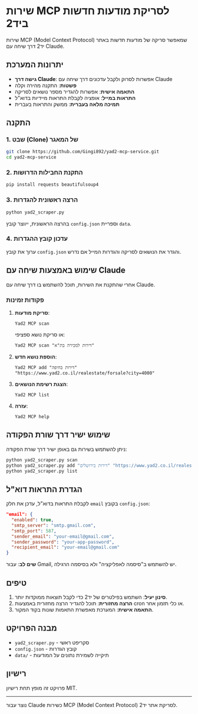 # שירות MCP לסריקת מודעות חדשות ביד2

שירות MCP (Model Context Protocol) שמאפשר סריקה של מודעות חדשות באתר יד2 דרך שיחה עם Claude.

## יתרונות המערכת

- **גישה דרך Claude**: אפשרות לסרוק ולקבל עדכונים דרך שיחה עם Claude
- **פשטות**: התקנה מהירה וקלה
- **התאמה אישית**: אפשרות להגדיר מספר נושאים לסריקה
- **התראות במייל**: אופציה לקבלת התראות מיידיות בדוא"ל
- **תמיכה מלאה בעברית**: ממשק והתראות בעברית

## התקנה

### 1. שבט (Clone) של המאגר
```bash
git clone https://github.com/Gingi892/yad2-mcp-service.git
cd yad2-mcp-service
```

### 2. התקנת החבילות הדרושות
```bash
pip install requests beautifulsoup4
```

### 3. הרצה ראשונית להגדרות
```bash
python yad2_scraper.py
```
בהרצה הראשונית, ייווצר קובץ `config.json` וספריית `data`.

### 4. עדכון קובץ ההגדרות
ערוך את קובץ `config.json` והגדר את הנושאים לסריקה והגדרות המייל אם נדרש.

## שימוש באמצעות שיחה עם Claude

אחרי שהתקנת את השירות, תוכל להשתמש בו דרך שיחה עם Claude.

### פקודות זמינות

1. **סריקת מודעות**:
   ```
   Yad2 MCP scan
   ```
   או סריקת נושא ספציפי:
   ```
   Yad2 MCP scan "דירות למכירה בת"א"
   ```

2. **הוספת נושא חדש**:
   ```
   Yad2 MCP add "דירות בחיפה" "https://www.yad2.co.il/realestate/forsale?city=4000"
   ```

3. **הצגת רשימת הנושאים**:
   ```
   Yad2 MCP list
   ```

4. **עזרה**:
   ```
   Yad2 MCP help
   ```

## שימוש ישיר דרך שורת הפקודה

ניתן להשתמש בשירות גם באופן ישיר דרך שורת הפקודה:

```bash
python yad2_scraper.py scan
python yad2_scraper.py add "דירות בירושלים" "https://www.yad2.co.il/realestate/forsale?city=3000"
python yad2_scraper.py list
```

## הגדרת התראות דוא"ל

לקבלת התראות בדוא"ל, עדכן את חלק `email` בקובץ `config.json`:

```json
"email": {
  "enabled": true,
  "smtp_server": "smtp.gmail.com",
  "smtp_port": 587,
  "sender_email": "your-email@gmail.com",
  "sender_password": "your-app-password",
  "recipient_email": "your-email@gmail.com"
}
```

**שים לב**: עבור Gmail, יש להשתמש ב"סיסמה לאפליקציה" ולא בסיסמה הרגילה.

## טיפים

1. **סינון יעיל**: השתמש בפילטרים של יד2 כדי לקבל תוצאות ממוקדות יותר.
2. **הרצה מחזורית**: תוכל להגדיר הרצה מחזורית באמצעות cron או כלי תזמון אחר.
3. **התאמה אישית**: המערכת מאפשרת התאמות שונות בקוד המקור.

## מבנה הפרויקט

- `yad2_scraper.py` - סקריפט ראשי
- `config.json` - קובץ הגדרות
- `data/` - תיקייה לשמירת נתונים על המודעות

## רישיון

פרויקט זה מופץ תחת רישיון MIT.

---

נוצר עבור Claude כשירות MCP (Model Context Protocol) לסריקת אתר יד2.
